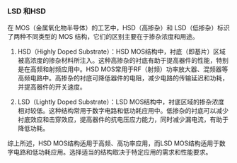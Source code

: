 ### LSD 和HSD
在 MOS（金属氧化物半导体）的工艺中，HSD（高掺杂）和 LSD（低掺杂）标识了两种不同类型的 MOS 结构，它们的区别主要在于掺杂浓度和用途。

1.  HSD（Highly Doped Substrate）：HSD MOS结构中，衬底（即基片）区域被高浓度的掺杂材料所注入。这种高掺杂的衬底有助于提高器件的性能，特别是在高频和射频应用中。HSD MOS常用于RF（射频）功率放大器、混频器等高频电路中。高掺杂的衬底可降低器件的电阻，减少电路的传输延迟和功耗，并提高器件的开关速度。
    
2.  LSD（Lightly Doped Substrate）：LSD MOS结构中，衬底区域的掺杂浓度相对较低。这种结构常用于数字电路和低功耗应用中。低掺杂的衬底可以减少衬底效应和击穿效应，提高器件的抗电压应力能力，同时减少漏电流，有助于降低功耗。
    

综上所述，HSD MOS结构适用于高频、高功率应用，而LSD MOS结构适用于数字电路和低功耗应用。选择适当的结构取决于特定应用的需求和性能要求。